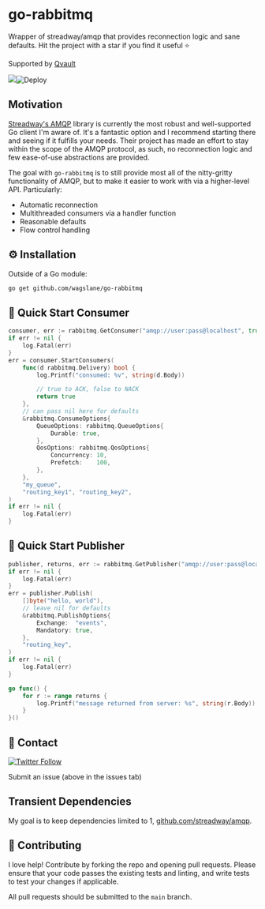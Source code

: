 # go-rabbitmq

Wrapper of streadway/amqp that provides reconnection logic and sane defaults. Hit the project with a star if you find it useful ⭐

Supported by [Qvault](https://qvault.io)

[![](https://godoc.org/github.com/wagslane/go-rabbitmq?status.svg)](https://godoc.org/github.com/wagslane/go-rabbitmq)![Deploy](https://github.com/wagslane/go-rabbitmq/workflows/Tests/badge.svg)

## Motivation

[Streadway's AMQP](https://github.com/streadway/amqp) library is currently the most robust and well-supported Go client I'm aware of. It's a fantastic option and I recommend starting there and seeing if it fulfills your needs. Their project has made an effort to stay within the scope of the AMQP protocol, as such, no reconnection logic and few ease-of-use abstractions are provided.

The goal with `go-rabbitmq` is to still provide most all of the nitty-gritty functionality of AMQP, but to make it easier to work with via a higher-level API. Particularly:

* Automatic reconnection
* Multithreaded consumers via a handler function
* Reasonable defaults
* Flow control handling

## ⚙️ Installation

Outside of a Go module:

```bash
go get github.com/wagslane/go-rabbitmq
```

## 🚀 Quick Start Consumer

```go
consumer, err := rabbitmq.GetConsumer("amqp://user:pass@localhost", true)
if err != nil {
    log.Fatal(err)
}
err = consumer.StartConsumers(
    func(d rabbitmq.Delivery) bool {
        log.Printf("consumed: %v", string(d.Body))

        // true to ACK, false to NACK
        return true
    },
    // can pass nil here for defaults
    &rabbitmq.ConsumeOptions{
        QueueOptions: rabbitmq.QueueOptions{
            Durable: true,
        },
        QosOptions: rabbitmq.QosOptions{
            Concurrency: 10,
            Prefetch:    100,
        },
    },
    "my_queue",
    "routing_key1", "routing_key2",
)
if err != nil {
    log.Fatal(err)
}
```

## 🚀 Quick Start Publisher

```go
publisher, returns, err := rabbitmq.GetPublisher("amqp://user:pass@localhost", true)
if err != nil {
    log.Fatal(err)
}
err = publisher.Publish(
    []byte("hello, world"),
    // leave nil for defaults
    &rabbitmq.PublishOptions{
        Exchange:  "events",
        Mandatory: true,
    },
    "routing_key",
)
if err != nil {
    log.Fatal(err)
}

go func() {
    for r := range returns {
        log.Printf("message returned from server: %s", string(r.Body))
    }
}()
```

## 💬 Contact

[![Twitter Follow](https://img.shields.io/twitter/follow/wagslane.svg?label=Follow%20Wagslane&style=social)](https://twitter.com/intent/follow?screen_name=wagslane)

Submit an issue (above in the issues tab)

## Transient Dependencies

My goal is to keep dependencies limited to 1, [github.com/streadway/amqp](https://github.com/streadway/amqp).

## 👏 Contributing

I love help! Contribute by forking the repo and opening pull requests. Please ensure that your code passes the existing tests and linting, and write tests to test your changes if applicable.

All pull requests should be submitted to the `main` branch.

